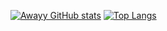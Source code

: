 [![Awayy GitHub stats](https://github-readme-stats.vercel.app/api?username=0xAwayy)](https://github.com/0xAwayy/github-readme-stats)
[![Top Langs](https://github-readme-stats.vercel.app/api/top-langs/?username=0xAwayy&layout=compact)](https://github.com/0xAwayy/github-readme-stats)

